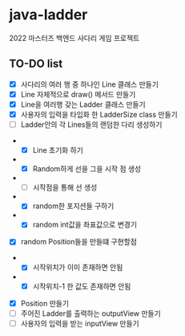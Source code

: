 # java-ladder
2022 마스터즈 백엔드 사다리 게임 프로젝트

## TO-DO list
- [x] 사다리의 여러 행 중 하나인 Line 클래스 만들기
- [x] Line 자체적으로 draw() 메서드 만들기
- [x] Line을 여러행 갖는 Ladder 클래스 만들기
- [x] 사용자의 입력을 타입화 한 LadderSize class 만들기
- [ ] Ladder안의 각 Lines들의 랜덤한 다리 생성하기
- -[x] Line 초기화 하기
- -[x] Random하게 선을 그을 시작 점 생성
- -[ ] 시작점을 통해 선 생성
- -[x] random한 포지션들 구하기
- -[x] random int값을 좌표값으로 변경기
- [x] random Position들을 만들떄 구현할점
- -[x] 시작위치가 이미 존재하면 안됨
- -[x] 시작위치-1 한 값도 존재하면 안됨
- [x] Position 만들기
- [ ] 주어진 Ladder를 출력하는 outputView 만들기
- [ ] 사용자의 입력을 받는 inputView 만들기